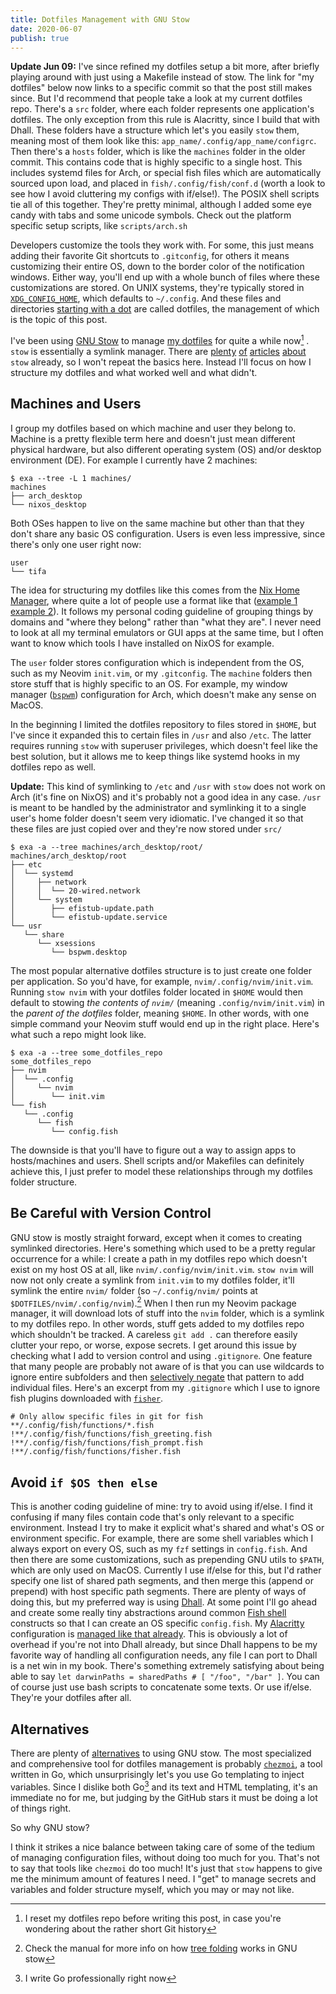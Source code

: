 ```yaml
---
title: Dotfiles Management with GNU Stow
date: 2020-06-07
publish: true
---
```


**Update Jun 09:** I've since refined my dotfiles setup a bit more, after briefly playing around with just using a Makefile instead of stow. The link for "my dotfiles" below now links to a specific commit so that the post still makes since. But I'd recommend that people take a look at my current dotfiles repo. There's a `src` folder, where each folder represents one application's dotfiles. The only exception from this rule is Alacritty, since I build that with Dhall. These folders have a structure which let's you easily `stow` them, meaning most of them look like this: `app_name/.config/app_name/configrc`. Then there's a `hosts` folder, which is like the `machines` folder in the older commit. This contains code that is highly specific to a single host. This includes systemd files for Arch, or special fish files which are automatically sourced upon load, and placed in `fish/.config/fish/conf.d` (worth a look to see how I avoid cluttering my configs with if/else!). The POSIX shell scripts tie all of this together. They're pretty minimal, although I added some eye candy with tabs and some unicode symbols. Check out the platform specific setup scripts, like `scripts/arch.sh`

Developers customize the tools they work with. For some, this just means adding their favorite Git shortcuts to `.gitconfig`, for others it means customizing their entire OS, down to the border color of the notification windows. Either way, you'll end up with a whole bunch of files where these customizations are stored. On UNIX systems, they're typically stored in [`XDG_CONFIG_HOME`](https://specifications.freedesktop.org/basedir-spec/basedir-spec-latest.html), which defaults to `~/.config`. And these files and directories [starting with a dot](https://en.wikipedia.org/wiki/Hidden_file_and_hidden_directory#Unix_and_Unix-like_environments) are called dotfiles, the management of which is the topic of this post.

I've been using [GNU Stow](https://www.gnu.org/software/stow/) to manage [my dotfiles](https://github.com/cideM/dotfiles/tree/4c528c8c1a11b312e3e3a4db257ba2a231e5cfd4) for quite a while now[^1] . `stow` is essentially a symlink manager. There are [plenty](https://writingco.de/blog/how-i-manage-my-dotfiles-using-gnu-stow/) [of](https://alexpearce.me/2016/02/managing-dotfiles-with-stow/) [articles](https://medium.com/@waterkip/managing-my-dotfiles-with-gnu-stow-262d2540a866) [about](https://bastian.rieck.me/blog/posts/2019/dotfiles_stow/) `stow` already, so I won't repeat the basics here. Instead I'll focus on how I structure my dotfiles and what worked well and what didn't.

## Machines and Users

I group my dotfiles based on which machine and user they belong to. Machine is a pretty flexible term here and doesn't just mean different physical hardware, but also different operating system (OS) and/or desktop environment (DE). For example I currently have 2 machines:

```fish
$ exa --tree -L 1 machines/
machines
├── arch_desktop
└── nixos_desktop
```

Both OSes happen to live on the same machine but other than that they don't share any basic OS configuration. Users is even less impressive, since there's only one user right now:

```fish
user
└── tifa
```

The idea for structuring my dotfiles like this comes from the [Nix Home Manager](https://github.com/rycee/home-manager), where quite a lot of people use a format like that ([example 1](https://github.com/Xe/nixos-configs) [example 2](https://git.sr.ht/~vdemeester/home/tree/master/users)). It follows my personal coding guideline of grouping things by domains and "where they belong" rather than "what they are". I never need to look at all my terminal emulators or GUI apps at the same time, but I often want to know which tools I have installed on NixOS for example.

The `user` folder stores configuration which is independent from the OS, such as my Neovim `init.vim`, or my `.gitconfig`. The `machine` folders then store stuff that is highly specific to an OS. For example, my window manager ([`bspwm`](https://github.com/baskerville/bspwm)) configuration for Arch, which doesn't make any sense on MacOS.

In the beginning I limited the dotfiles repository to files stored in `$HOME`, but I've since it expanded this to certain files in `/usr` and also `/etc`. The latter requires running `stow` with superuser privileges, which doesn't feel like the best solution, but it allows me to keep things like systemd hooks in my dotfiles repo as well.

**Update:** This kind of symlinking to `/etc` and `/usr` with `stow` does not work on Arch (it's fine on NixOS) and it's probably not a good idea in any case. `/usr` is meant to be handled by the administrator and symlinking it to a single user's home folder doesn't seem very idiomatic. I've changed it so that these files are just copied over and they're now stored under `src/`

```fish
$ exa -a --tree machines/arch_desktop/root/
machines/arch_desktop/root
├── etc
│  └── systemd
│     ├── network
│     │  └── 20-wired.network
│     └── system
│        ├── efistub-update.path
│        └── efistub-update.service
└── usr
   └── share
      └── xsessions
         └── bspwm.desktop
```

The most popular alternative dotfiles structure is to just create one folder per application. So you'd have, for example, `nvim/.config/nvim/init.vim`. Running `stow nvim` with your dotfiles folder located in `$HOME` would then default to stowing _the contents of `nvim/`_ (meaning `.config/nvim/init.vim`) in the _parent of the dotfiles_ folder, meaning `$HOME`. In other words, with one simple command your Neovim stuff would end up in the right place. Here's what such a repo might look like. 

```fish
$ exa -a --tree some_dotfiles_repo
some_dotfiles_repo
├── nvim
│  └── .config
│     └── nvim
│        └── init.vim
└── fish
   └── .config
      └── fish
         └── config.fish
```

The downside is that you'll have to figure out a way to assign apps to hosts/machines and users. Shell scripts and/or Makefiles can definitely achieve this, I just prefer to model these relationships through my dotfiles folder structure.

## Be Careful with Version Control

GNU stow is mostly straight forward, except when it comes to creating symlinked directories. Here's something which used to be a pretty regular occurrence for a while: I create a path in my dotfiles repo which doesn't exist on my host OS at all, like `nvim/.config/nvim/init.vim`. `stow nvim` will now not only create a symlink from `init.vim` to my dotfiles folder, it'll symlink the entire `nvim/` folder (so `~/.config/nvim/` points at `$DOTFILES/nvim/.config/nvim`).[^3] When I then run my Neovim package manager, it will download lots of stuff into the `nvim` folder, which is a symlink to my dotfiles repo. In other words, stuff gets added to my dotfiles repo which shouldn't be tracked. A careless `git add .` can therefore easily clutter your repo, or worse, expose secrets. I get around this issue by checking what I add to version control and using `.gitignore`. One feature that many people are probably not aware of is that you can use wildcards to ignore entire subfolders and then [selectively negate](https://git-scm.com/docs/gitignore#_pattern_format) that pattern to add individual files. Here's an excerpt from my `.gitignore` which I use to ignore fish plugins downloaded with [`fisher`](https://github.com/jorgebucaran/fisher).

```text
# Only allow specific files in git for fish
**/.config/fish/functions/*.fish
!**/.config/fish/functions/fish_greeting.fish
!**/.config/fish/functions/fish_prompt.fish
!**/.config/fish/functions/fisher.fish
```

## Avoid `if $OS then else`

This is another coding guideline of mine: try to avoid using if/else. I find it confusing if many files contain code that's only relevant to a specific environment. Instead I try to make it explicit what's shared and what's OS or environment specific. For example, there are some shell variables which I always export on every OS, such as my `fzf` settings in `config.fish`. And then there are some customizations, such as prepending GNU utils to `$PATH`, which are only used on MacOS. Currently I use if/else for this, but I'd rather specify one list of shared path segments, and then merge this (append or prepend) with host specific path segments. There are plenty of ways of doing this, but my preferred way is using [Dhall](dhall-lang.org/). At some point I'll go ahead and create some really tiny abstractions around common [Fish shell](fishshell.com/) constructs so that I can create an OS specific `config.fish`. My [Alacritty](https://github.com/alacritty/alacritty) configuration is [managed like that already](https://github.com/cideM/dotfiles/blob/master/src/alacritty/nixos.dhall). This is obviously a lot of overhead if you're not into Dhall already, but since Dhall happens to be my favorite way of handling all configuration needs, any file I can port to Dhall is a net win in my book. There's something extremely satisfying about being able to say `let darwinPaths = sharedPaths # [ "/foo", "/bar" ]`. You can of course just use bash scripts to concatenate some texts. Or use if/else. They're your dotfiles after all.

## Alternatives

There are plenty of [alternatives](https://wiki.archlinux.org/index.php/Dotfiles) to using GNU stow. The most specialized and comprehensive tool for dotfiles management is probably [`chezmoi`](https://github.com/twpayne/chezmoi), a tool written in Go, which unsurprisingly let's you use Go templating to inject variables. Since I dislike both Go[^2] and its text and HTML templating, it's an immediate no for me, but judging by the GitHub stars it must be doing a lot of things right.

So why GNU stow?

I think it strikes a nice balance between taking care of some of the tedium of managing configuration files, without doing too much for you. That's not to say that tools like `chezmoi` do too much! It's just that `stow` happens to give me the minimum amount of features I need. I "get" to manage secrets and variables and folder structure myself, which you may or may not like.

[^1]: I reset my dotfiles repo before writing this post, in case you're wondering about the rather short Git history
[^2]: I write Go professionally right now
[^3]: Check the manual for more info on how [tree folding](https://www.gnu.org/software/stow/manual/stow.html#Tree-folding) works in GNU stow
